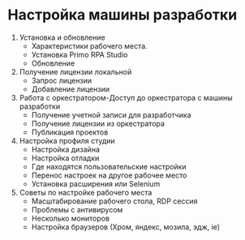 # Настройка машины разработки

1. Установка и обновление
   - Характеристики рабочего места.
   - Установка Primo RPA Studio
   - Обновление
1. Получение лицензии локальной
   - Запрос лицензии
   - Добавление лицензии
1. Работа с оркестратором-Доступ до оркестратора с машины разработки
   - Получение учетной записи для разработчика
   - Получение лицензии из оркестратора
   - Публикация проектов
1. Настройка профиля студии
   - Настройка дизайна
   - Настройка отладки
   - Где находятся пользовательские настройки
   - Перенос настроек на другое рабочее место
   - Установка расширения или Selenium
1. Советы по настройке рабочего места
   - Масштабирование рабочего стола, RDP сессия
   - Проблемы с антивирусом
   - Несколько мониторов
   - Настройка браузеров (Хром, яндекс, мозила, эдж, ie)
